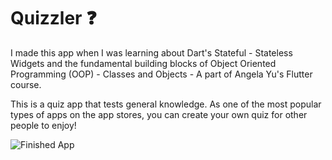 
# Quizzler ❓

I made this app when I was learning about Dart's Stateful - Stateless Widgets and the fundamental building blocks of Object Oriented Programming (OOP) - Classes and Objects - A part of Angela Yu's Flutter course.


This is a quiz app that tests general knowledge. As one of the most popular types of apps on the app stores, you can create your own quiz for other people to enjoy!

![Finished App](https://github.com/londonappbrewery/Images/blob/master/quizzler-demo.gif)


